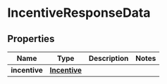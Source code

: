 

# IncentiveResponseData


## Properties

| Name | Type | Description | Notes |
|------------ | ------------- | ------------- | -------------|
|**incentive** | [**Incentive**](Incentive.md) |  |  |



